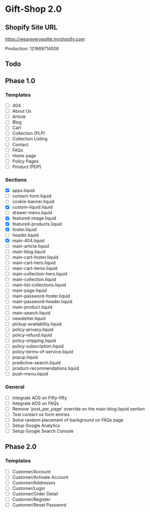 # Gift-Shop 2.0

## Shopify Site URL
https://weareverypolite.myshopify.com

Production: 121669714008

## Todo
## Phase 1.0
### Templates
- [ ] 404
- [ ] About Us
- [ ] Article
- [ ] Blog
- [ ] Cart
- [ ] Collection (PLP)
- [ ] Collection Listing
- [ ] Contact
- [ ] FAQs
- [ ] Home page
- [ ] Policy Pages
- [ ] Product (PDP)

### Sections
- [x] apps.liquid
- [ ] contact-form.liquid
- [ ] cookie-banner.liquid
- [x] custom-liquid.liquid
- [ ] drawer-menu.liquid
- [x] featured-image.liquid
- [x] featured-products.liquid
- [x] footer.liquid
- [ ] header.liquid
- [x] main-404.liquid
- [ ] main-article.liquid
- [ ] main-blog.liquid
- [ ] main-cart-footer.liquid
- [ ] main-cart-hero.liquid
- [ ] main-cart-items.liquid
- [ ] main-collection-hero.liquid
- [ ] main-collection.liquid
- [ ] main-list-collections.liquid
- [ ] main-page.liquid
- [ ] main-password-footer.liquid
- [ ] main-password-header.liquid
- [ ] main-product.liquid
- [ ] main-search.liquid
- [ ] newsletter.liquid
- [ ] pickup-availability.liquid
- [ ] policy-privacy.liquid
- [ ] policy-refund.liquid
- [ ] policy-shipping.liquid
- [ ] policy-subscription.liquid
- [ ] policy-terms-of-service.liquid
- [ ] popup.liquid
- [ ] predictive-search.liquid
- [ ] product-recommendations.liquid
- [ ] push-menu.liquid

### General
- [ ] Integrate AOS on Fifty-fifty
- [ ] Integrate AOS on FAQs
- [ ] Remove 'post_per_page' override on the main-blog.liquid section
- [ ] Test contact us form entries
- [ ] Solve random placement of background on FAQs page
- [ ] Setup Google Analytics
- [ ] Setup Google Search Console

## Phase 2.0
### Templates
- [ ] Customer/Account
- [ ] Customer/Activate Account
- [ ] Customer/Addresses
- [ ] Customer/Login
- [ ] Customer/Order Detail
- [ ] Customer/Register
- [ ] Customer/Reset Password
